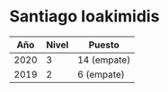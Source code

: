 # Santiago Ioakimidis

| Año | Nivel | Puesto |
| --- | --- | --- |
| 2020 | 3 | 14 (empate) |
| 2019 | 2 | 6 (empate) |
